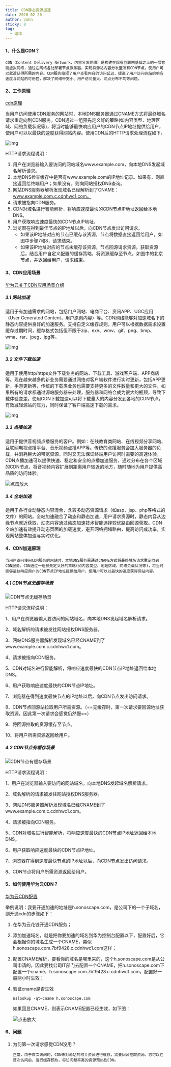 ```yaml
---
title: CDN静态资源加速
date: 2020-02-20
author: John
sticky: 8
tag:
  - 运维
---
```

#### 1、什么是CDN？

```text
CDN（Content Delivery Network，内容分发网络）是构建在现有互联网基础之上的一层智能虚拟网络，通过在网络各处部署节点服务器，实现将源站内容分发至所有CDN节点，使用户可以就近获得所需的内容。CDN服务缩短了用户查看内容的访问延迟，提高了用户访问网站的响应速度与网站的可用性，解决了网络带宽小、用户访问量大、网点分布不均等问题。
```

#### 2、工作原理

[cdn原理](https://support.huaweicloud.com/productdesc-cdn/cdn_01_0109.html)

当用户访问使用CDN服务的网站时，本地DNS服务器通过CNAME方式将最终域名请求重定向到CDN服务。CDN通过一组预先定义好的策略(如内容类型、地理区域、网络负载状况等)，将当时能够最快响应用户的CDN节点IP地址提供给用户，使用户可以以最快的速度获得网站内容。使用CDN后的HTTP请求处理流程如下。

![img](https://afatpig.oss-cn-chengdu.aliyuncs.com/blog/zh-cn_image_0000001129063959.png)

HTTP请求流程说明：

1. 用户在浏览器输入要访问的网站域名www.example.com，向本地DNS发起域名解析请求。
2. 本地DNS检查缓存中是否有www.example.com的IP地址记录。如果有，则直接返回给终端用户；如果没有，则向网站授权DNS查询。
3. 网站DNS服务器解析发现域名已经解析到了CNAME：www.example.com.c.cdnhwc1.com。
4. 请求被指向CDN服务。
5. CDN对域名进行智能解析，将响应速度最快的CDN节点IP地址返回给本地DNS。
6. 用户获取响应速度最快的CDN节点IP地址。
7. 浏览器在得到最佳节点的IP地址以后，向CDN节点发出访问请求。
   - 如果该IP地址对应的节点已缓存该资源，节点将数据直接返回给用户，如图中步骤7和8，请求结束。
   - 如果该IP地址对应的节点未缓存该资源，节点回源请求资源。获取资源后，结合用户自定义配置的缓存策略，将资源缓存至节点，如图中的北京节点，并返回给用户，请求结束。

#### 3、CDN应用场景

[华为云关于CDN应用场景介绍](https://support.huaweicloud.com/productdesc-cdn/cdn_01_0067.html)


##### 3.1 网站加速

适用于有加速需求的网站，包括门户网站、电商平台、资讯APP、UGC应用（User Generated Content，用户原创内容）等。CDN网络能够对加速域名下的静态内容提供良好的加速服务。支持自定义缓存规则，用户可以根据数据需求设置缓存过期时间，缓存格式包括但不限于zip、exe、wmv、gif、png、bmp、wma、rar、jpeg、jpg等。

![img](https://support.huaweicloud.com/productdesc-cdn/zh-cn_image_0170805353.png)

##### 3.2 文件下载加速

适用于使用http/https文件下载业务的网站、下载工具、游戏客户端、APP商店等。现在越来越多的新业务需要通过网络对客户端软件进行实时更新，包括APP更新，手游更新等，传统的下载类业务也需要支持更多的文件数量和更大的文件，如果所有的请求都通过源站服务器来处理，服务器和网络会成为很大的瓶颈，导致下载体验变差。使用CDN下载加速可以将下载量大的内容分发到各地的CDN节点，有效减轻源站的压力，同时保证了客户端高速下载的需求。

![img](https://support.huaweicloud.com/productdesc-cdn/zh-cn_image_0170805965.png)

##### 3.3 点播加速

适用于提供音视频点播服务的客户。例如：在线教育类网站、在线视频分享网站、互联网电视点播平台、音乐视频点播APP等。传统的点播服务会加大服务器的负载，并消耗巨大的带宽资源，同时又无法保证终端用户访问时需要的高速体验，CDN点播加速可以提供快速、稳定和安全的点播加速服务，通过分布在各个区域的CDN节点，将音视频内容扩展到距离用户较近的地方，随时随地为用户提供高品质的访问体验。



![点击放大](https://support.huaweicloud.com/productdesc-cdn/zh-cn_image_0170806639.png)

##### 3.4 全站加速

适用于各行业动静态内容混合，含较多动态资源请求（如asp、jsp、php等格式的文件）的网站。全站加速融合了动态和静态加速，用户请求资源时，静态内容从边缘节点就近获取，动态内容通过动态加速技术智能选择较优路由回源获取。CDN全站加速有效提升动态页面的加载速度，避开网络拥堵路由，提高访问成功率，实现网站整体加速与实时优化。

#### 4、CDN加速原理

```
当用户访问使用CDN服务的网站时，本地DNS服务器通过CNAME方式将最终域名请求重定向到CDN服务。CDN通过一组预先定义好的策略(如内容类型、地理区域、网络负载状况等)，将当时能够最快响应用户的CDN节点IP地址提供给用户，使用户可以以最快的速度获得网站内容。
```

##### 4.1 **CDN节点无缓存场景**

![CDN节点无缓存场景](https://res-static.hc-cdn.cn/SEO/CDN%E8%8A%82%E7%82%B9%E6%97%A0%E7%BC%93%E5%AD%98%E5%9C%BA%E6%99%AF.jpg)

HTTP请求流程说明：

1、用户在浏览器输入要访问的网站域名，向本地DNS发起域名解析请求。

2、域名解析的请求被发往网站授权DNS服务器。

3、网站DNS服务器解析发现域名已经CNAME到了www.example.com.c.cdnhwc1.com。

4、请求被指向CDN服务。

5、CDN对域名进行智能解析，将响应速度最快的CDN节点IP地址返回给本地DNS。

6、用户获取响应速度最快的CDN节点IP地址。

7、浏览器在得到速度最快节点的IP地址以后，向CDN节点发出访问请求。

8、CDN节点回源站拉取用户所需资源。（==无缓存时，第一次请求要回源地址获取资源，因此第一次请求会感觉仍然慢==）

9、将回源拉取的资源缓存至节点。

10、将用户所需资源返回给用户。



##### 4.2 CDN节点有缓存场景

![CDN节点有缓存场景](https://res-static.hc-cdn.cn/SEO/CDN%E8%8A%82%E7%82%B9%E6%9C%89%E7%BC%93%E5%AD%98%E5%9C%BA%E6%99%AF.jpg)

HTTP请求流程说明：

1、用户在浏览器输入要访问的网站域名，向本地DNS发起域名解析请求。

2、域名解析的请求被发往网站授权DNS服务器。

3、网站DNS服务器解析发现域名已经CNAME到了www.example.com.c.cdnhwc1.com。

4、请求被指向CDN服务。

5、CDN对域名进行智能解析，将响应速度最快的CDN节点IP地址返回给本地DNS。

6、用户获取响应速度最快的CDN节点IP地址。

7、浏览器在得到速度最快节点的IP地址以后，向CDN节点发出访问请求。

8、CDN节点将用户所需资源返回给用户。



#### 5、如何使用华为云CDN？

[华为云CDN配置](https://support.huaweicloud.com/cdn/index.html)

举例说明：我要开通加速的地址是h.sonoscape.com，是公司下的一个子域名，则开通cdn的步骤如下：

1. 在华为云花钱开通CDN服务；

2. 添加加速域名，就是把你要加速的域名到华为控制台配置以下，配置好后，它会根据你的域名生成一个CNAME，类似h.sonoscape.com.7bf9428.c.cdnhwc1.com这样；

3. 配置CNAME解析，要看你的域名是哪里来的，这个h.sonoscape.com是从公司申请的，因此要找公司IT部门去配置一个CNAME，把h.sonoscape.com下配置一个cname，h.sonoscape.com.7bf9428.c.cdnhwc1.com，配置好一般两小时生效；

4. 验证cname是否生效

   ```
   nslookup -qt=cname h.sonoscape.com
   ```

   如果回显CNAME，则表示CNAME配置已经生效，如下图：

   ![点击放大](https://support.huaweicloud.com/qs-cdn/zh-cn_image_0298980912.png)

#### 6、问题

1. 为何第一次请求感觉CDN没用？

   ```
   正常，由于首次访问时，CDN未对源站的相关资源进行缓存，需要回源拉取资源。您可以在首次访问前，进行缓存预热，将访问频率高的资源预热到CDN。
   ```
